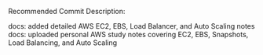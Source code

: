 Recommended Commit Description:

docs: added detailed AWS EC2, EBS, Load Balancer, and Auto Scaling notes
docs: uploaded personal AWS study notes covering EC2, EBS, Snapshots, Load Balancing, and Auto Scaling
